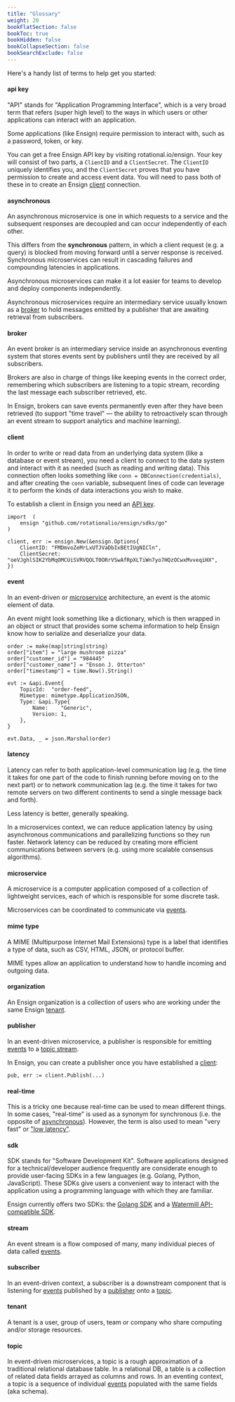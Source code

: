 ```yaml
---
title: "Glossary"
weight: 20
bookFlatSection: false
bookToc: true
bookHidden: false
bookCollapseSection: false
bookSearchExclude: false
---
```


Here's a handy list of terms to help get you started:

#### **api key** <a name="api-key"></a>
"API" stands for "Application Programming Interface", which is a very broad term that refers (super high level) to the ways in which users or other applications can interact with an application.

Some applications (like Ensign) require permission to interact with, such as a password, token, or key.

You can get a free Ensign API key by visiting rotational.io/ensign. Your key will consist of two parts, a `ClientID` and a `ClientSecret`. The `ClientID` uniquely identifies you, and the `ClientSecret` proves that you have permission to create and access event data. You will need to pass both of these in to create an Ensign [client](#client) connection.

#### **asynchronous** <a name="asynchronous"></a>
An asynchronous microservice is one in which requests to a service and the subsequent responses are decoupled and can occur independently of each other.

This differs from the **synchronous** pattern, in which a client request (e.g. a query) is blocked from moving forward until a server response is received. Synchronous microservices can result in cascading failures and compounding latencies in applications.

Asynchronous microservices can make it a lot easier for teams to develop and deploy components independently.

Asynchronous microservices require an intermediary service usually known as a [broker](#broker) to hold messages emitted by a publisher that are awaiting retrieval from subscribers.

#### **broker** <a name="broker"></a>
An event broker is an intermediary service inside an asynchronous eventing system that stores events sent by publishers until they are received by all subscribers.

Brokers are also in charge of things like keeping events in the correct order, remembering which subscribers are listening to a topic stream, recording the last message each subscriber retrieved, etc.

In Ensign, brokers can save events permanently even after they have been retrieved (to support "time travel" &mdash; the ability to retroactively scan through an event stream to support analytics and machine learning).

#### **client** <a name="client"></a>
In order to write or read data from an underlying data system (like a database or event stream), you need a client to connect to the data system and interact with it as needed (such as reading and writing data). This connection often looks something like `conn = DBConnection(credentials)`, and after creating the `conn` variable, subsequent lines of code can leverage it to perform the kinds of data interactions you wish to make.

To establish a client in Ensign you need an [API key](#api-key).

```golang
import 	(
    ensign "github.com/rotationalio/ensign/sdks/go"
)

client, err := ensign.New(&ensign.Options{
	ClientID: "FMDmvoZeMrLxUTJVaDbIxBEtIUgNICln",
	ClientSecret: "oeVJghlSIK2YbMqOMCUiSVRVQOLT0ORrVSwAfRpXLTiWn7yo7HQzOCwxMvveqiHX",
})
```

#### **event** <a name="events"></a>
In an event-driven or [microservice](#microservice) architecture, an event is the atomic element of data.

An event might look something like a dictionary, which is then wrapped in an object or struct that provides some schema information to help Ensign know how to serialize and deserialize your data.

```golang
order := make(map[string]string)
order["item"] = "large mushroom pizza"
order["customer_id"] = "984445"
order["customer_name"] = "Enson J. Otterton"
order["timestamp"] = time.Now().String()

evt := &api.Event{
    TopicId:  "order-feed",
    Mimetype: mimetype.ApplicationJSON,
    Type: &api.Type{
        Name:    "Generic",
        Version: 1,
    },
}

evt.Data, _ = json.Marshal(order)
```

#### **latency** <a name="latency"></a>
Latency can refer to both application-level communication lag (e.g. the time it takes for one part of the code to finish running before moving on to the next part) or to network communication lag (e.g. the time it takes for two remote servers on two different continents to send a single message back and forth).

Less latency is better, generally speaking.

In a microservices context, we can reduce application latency by using asynchronous communications and parallelizing functions so they run faster. Network latency can be reduced by creating more efficient communications between servers (e.g. using more scalable consensus algorithms).


#### **microservice** <a name="microservice"></a>
A microservice is a computer application composed of a collection of lightweight services, each of which is responsible for some discrete task.

Microservices can be coordinated to communicate via [events](#events).


#### **mime type**
A MIME (Multipurpose Internet Mail Extensions) type is a label that identifies a type of data, such as CSV, HTML, JSON, or protocol buffer.

MIME types allow an application to understand how to handle incoming and outgoing data.


#### **organization**
An Ensign organization is a collection of users who are working under the same Ensign [tenant](#tenant).


#### **publisher** <a name="publisher"></a>
In an event-driven microservice, a publisher is responsible for emitting [events](#events) to a [topic stream](#topic).

In Ensign, you can create a publisher once you have established a [client](#client):

```golang
pub, err := client.Publish(...)
```

#### **real-time**
This is a tricky one because real-time can be used to mean different things. In some cases, "real-time" is used as a synonym for synchronous (i.e. the opposite of [asynchronous](#asynchronous)). However, the term is also used to mean "very fast" or ["low latency"](#latency).


#### **sdk**
SDK stands for "Software Development Kit". Software applications designed for a technical/developer audience frequently are considerate enough to provide user-facing SDKs in a few languages (e.g. Golang, Python, JavaScript). These SDKs give users a convenient way to interact with the application using a programming language with which they are familiar.

Ensign currently offers two SDKs: the [Golang SDK](https://github.com/rotationalio/ensign/blob/main/sdks/go/ensign.go) and a [Watermill API-compatible SDK](https://github.com/rotationalio/watermill-ensign/tree/main/pkg/ensign).

#### **stream**
An event stream is a flow composed of many, many individual pieces of data called [events](#events).

#### **subscriber**
In an event-driven context, a subscriber is a downstream component that is listening for [events](#events) published by a [publisher](#publisher) onto a [topic](#topic).

#### **tenant** <a name="tenant"></a>
A tenant is a user, group of users, team or company who share computing and/or storage resources.

#### **topic**
In event-driven microservices, a topic is a rough approximation of a traditional relational database table. In a relational DB, a table is a collection of related data fields arrayed as columns and rows. In an eventing context, a topic is a sequence of individual [events](#events) populated with the same fields (aka schema).
